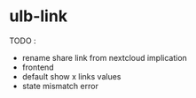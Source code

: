 # ulb-link


TODO : 

- rename share link from nextcloud implication
- frontend
- default show x links values
- state mismatch error
